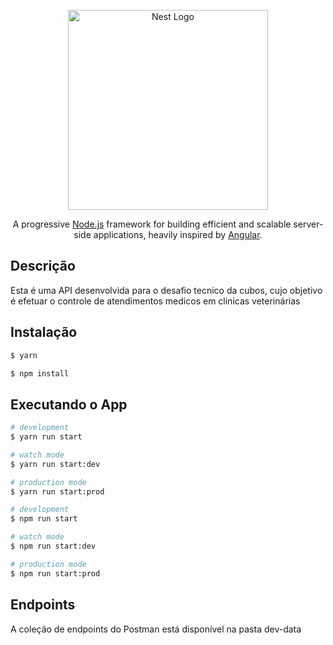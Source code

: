 <p align="center">
  <a href="http://nestjs.com/" target="blank"><img src="https://nestjs.com/img/logo_text.svg" width="320" alt="Nest Logo" /></a>
</p>

[travis-image]: https://api.travis-ci.org/nestjs/nest.svg?branch=master
[travis-url]: https://travis-ci.org/nestjs/nest
[linux-image]: https://img.shields.io/travis/nestjs/nest/master.svg?label=linux
[linux-url]: https://travis-ci.org/nestjs/nest

  <p align="center">A progressive <a href="http://nodejs.org" target="blank">Node.js</a> framework for building efficient and scalable server-side applications, heavily inspired by <a href="https://angular.io" target="blank">Angular</a>.</p>
    <p align="center">

## Descrição

Esta é uma API desenvolvida para o desafio tecnico da cubos, cujo objetivo é efetuar o controle de atendimentos medicos em clinicas veterinárias

## Instalação

```bash
$ yarn
```

```bash
$ npm install
```

## Executando o App

```bash
# development
$ yarn run start

# watch mode
$ yarn run start:dev

# production mode
$ yarn run start:prod
```

```bash
# development
$ npm run start

# watch mode
$ npm run start:dev

# production mode
$ npm run start:prod
```

## Endpoints

A coleção de endpoints do Postman está disponível na pasta dev-data
